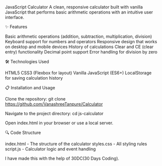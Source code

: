 JavaScript Calculator
A clean, responsive calculator built with vanilla JavaScript that performs basic arithmetic operations with an intuitive user interface.

✨ Features

Basic arithmetic operations (addition, subtraction, multiplication, division)
Keyboard support for numbers and operators
Responsive design that works on desktop and mobile devices
History of calculations
Clear and CE (clear entry) functionality
Decimal point support
Error handling for division by zero

🛠️ Technologies Used

HTML5
CSS3 (Flexbox for layout)
Vanilla JavaScript (ES6+)
LocalStorage for saving calculation history

📋 Installation and Usage

Clone the repository:
git clone https://github.com/VanashreeTanpure/Calculator

Navigate to the project directory:
cd js-calculator

Open index.html in your browser or use a local server.

🔍 Code Structure

index.html - The structure of the calculator
styles.css - All styling rules
script.js - Calculator logic and event handling

I have made this with the help of 30DC(30 Days Coding).


